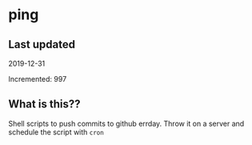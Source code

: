 # ping

## Last updated
2019-12-31

Incremented: 997

## What is this??
Shell scripts to push commits to github errday. Throw it on a server and schedule the script with `cron`
